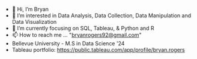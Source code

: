 - 👋 Hi, I’m Bryan
- 👀 I’m interested in Data Analysis, Data Collection, Data Manipulation and Data Visualization 
- 🌱 I’m currently focusing on  SQL, Tableau, & Python and R
- 📫 How to reach me ... "bryanrogers92@gmail.com"
- Bellevue University - M.S in Data Science '24
- Tableau portfolio: https://public.tableau.com/app/profile/bryan.rogers

<!---
brogers92/brogers92 is a ✨ special ✨ repository because its `README.md` (this file) appears on your GitHub profile.
You can click the Preview link to take a look at your changes.
--->
